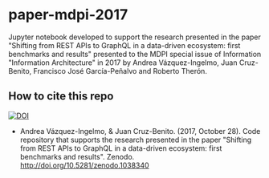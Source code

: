 # paper-mdpi-2017

Jupyter notebook developed to support the research presented in the paper "Shifting from REST APIs to GraphQL in a data-driven ecosystem: first benchmarks and results" presented to the MDPI special issue of Information "Information Architecture" in 2017 by Andrea Vázquez-Ingelmo, Juan Cruz-Benito, Francisco José García-Peñalvo and Roberto Therón.

## How to cite this repo

[![DOI](https://zenodo.org/badge/108540790.svg)](https://zenodo.org/badge/latestdoi/108540790)

* Andrea Vázquez-Ingelmo, & Juan Cruz-Benito. (2017, October 28). Code repository that supports the research presented in the paper "Shifting from REST APIs to GraphQL in a data-driven ecosystem: first benchmarks and results". Zenodo. http://doi.org/10.5281/zenodo.1038340

